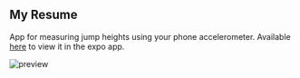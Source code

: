 ## My Resume

App for measuring jump heights using your phone accelerometer.
Available [here](https://expo.io/@smauret/how-high) to view it in the expo app.

![preview](https://raw.githubusercontent.com/smauret/how-high/master/public/Assets/screenshot.png)